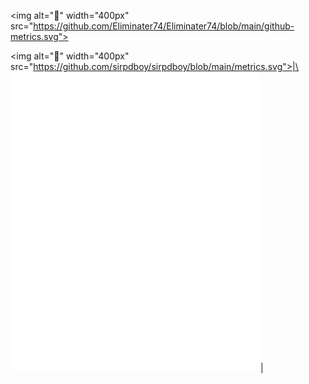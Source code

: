 \<img alt="🦑" width="400px" src="https://github.com/Eliminater74/Eliminater74/blob/main/github-metrics.svg">

\<img alt="🦑" width="400px" src="https://github.com/sirpdboy/sirpdboy/blob/main/metrics.svg">|\<img alt="🦑" width="400px" src="https://github.com/sirpdboy/sirpdboy/blob/main/metrics.additional.svg">|
